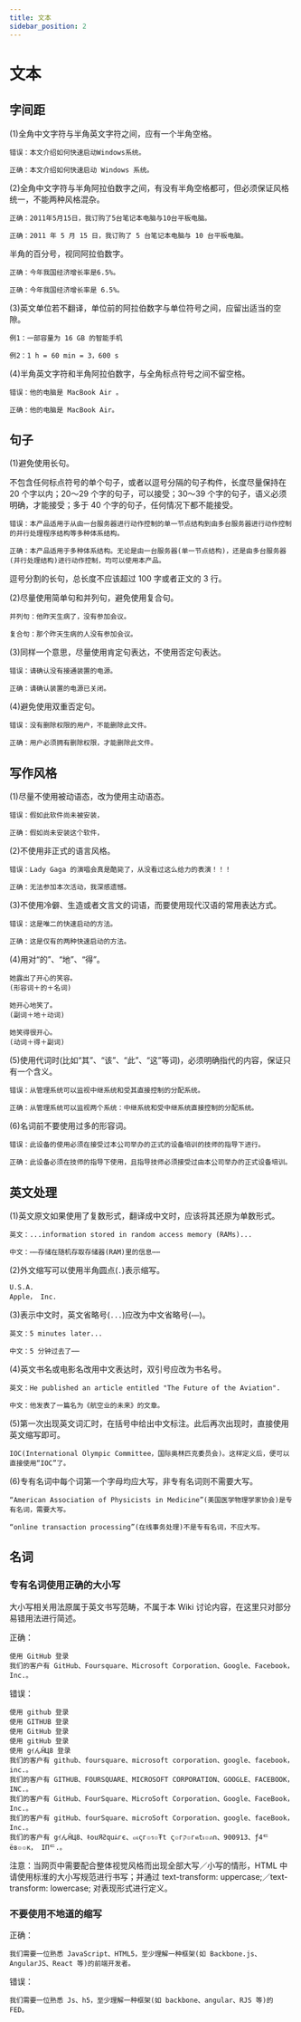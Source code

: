```yaml
---
title: 文本
sidebar_position: 2
---
```


# 文本

## 字间距

(1)全角中文字符与半角英文字符之间，应有一个半角空格。

```text
错误：本文介绍如何快速启动Windows系统。

正确：本文介绍如何快速启动 Windows 系统。
```

(2)全角中文字符与半角阿拉伯数字之间，有没有半角空格都可，但必须保证风格统一，不能两种风格混杂。

```text
正确：2011年5月15日，我订购了5台笔记本电脑与10台平板电脑。

正确：2011 年 5 月 15 日，我订购了 5 台笔记本电脑与 10 台平板电脑。
```

半角的百分号，视同阿拉伯数字。

```text
正确：今年我国经济增长率是6.5%。

正确：今年我国经济增长率是 6.5%。
```

(3)英文单位若不翻译，单位前的阿拉伯数字与单位符号之间，应留出适当的空隙。

```text
例1：一部容量为 16 GB 的智能手机

例2：1 h = 60 min = 3，600 s
```

(4)半角英文字符和半角阿拉伯数字，与全角标点符号之间不留空格。

```text
错误：他的电脑是 MacBook Air 。

正确：他的电脑是 MacBook Air。
```

## 句子

(1)避免使用长句。

不包含任何标点符号的单个句子，或者以逗号分隔的句子构件，长度尽量保持在 20 个字以内；20～29 个字的句子，可以接受；30～39 个字的句子，语义必须明确，才能接受；多于 40 个字的句子，任何情况下都不能接受。

```text
错误：本产品适用于从由一台服务器进行动作控制的单一节点结构到由多台服务器进行动作控制的并行处理程序结构等多种体系结构。

正确：本产品适用于多种体系结构。无论是由一台服务器(单一节点结构)，还是由多台服务器(并行处理结构)进行动作控制，均可以使用本产品。
```

逗号分割的长句，总长度不应该超过 100 字或者正文的 3 行。

(2)尽量使用简单句和并列句，避免使用复合句。

```text
并列句：他昨天生病了，没有参加会议。

复合句：那个昨天生病的人没有参加会议。
```

(3)同样一个意思，尽量使用肯定句表达，不使用否定句表达。

```text
错误：请确认没有接通装置的电源。

正确：请确认装置的电源已关闭。
```

(4)避免使用双重否定句。

```text
错误：没有删除权限的用户，不能删除此文件。

正确：用户必须拥有删除权限，才能删除此文件。
```

## 写作风格

(1)尽量不使用被动语态，改为使用主动语态。

```text
错误：假如此软件尚未被安装，

正确：假如尚未安装这个软件，
```

(2)不使用非正式的语言风格。

```text
错误：Lady Gaga 的演唱会真是酷毙了，从没看过这么给力的表演！！！

正确：无法参加本次活动，我深感遗憾。
```

(3)不使用冷僻、生造或者文言文的词语，而要使用现代汉语的常用表达方式。

```text
错误：这是唯二的快速启动的方法。

正确：这是仅有的两种快速启动的方法。
```

(4)用对“的”、“地”、“得”。

```text
她露出了开心的笑容。
(形容词＋的＋名词)

她开心地笑了。
(副词＋地＋动词)

她笑得很开心。
(动词＋得＋副词)
```

(5)使用代词时(比如“其”、“该”、“此”、“这”等词)，必须明确指代的内容，保证只有一个含义。

```text
错误：从管理系统可以监视中继系统和受其直接控制的分配系统。

正确：从管理系统可以监视两个系统：中继系统和受中继系统直接控制的分配系统。
```

(6)名词前不要使用过多的形容词。

```text
错误：此设备的使用必须在接受过本公司举办的正式的设备培训的技师的指导下进行。

正确：此设备必须在技师的指导下使用，且指导技师必须接受过由本公司举办的正式设备培训。
```

## 英文处理

(1)英文原文如果使用了复数形式，翻译成中文时，应该将其还原为单数形式。

```text
英文：...information stored in random access memory (RAMs)...

中文：⋯⋯存储在随机存取存储器(RAM)里的信息⋯⋯
```

(2)外文缩写可以使用半角圆点(`.`)表示缩写。

```text
U.S.A.
Apple， Inc.
```

(3)表示中文时，英文省略号(`...`)应改为中文省略号(`⋯⋯`)。

```text
英文：5 minutes later...

中文：5 分钟过去了⋯⋯
```

(4)英文书名或电影名改用中文表达时，双引号应改为书名号。

```text
英文：He published an article entitled "The Future of the Aviation".

中文：他发表了一篇名为《航空业的未来》的文章。
```

(5)第一次出现英文词汇时，在括号中给出中文标注。此后再次出现时，直接使用英文缩写即可。

```text
IOC(International Olympic Committee，国际奥林匹克委员会)。这样定义后，便可以直接使用“IOC”了。
```

(6)专有名词中每个词第一个字母均应大写，非专有名词则不需要大写。

```text
“American Association of Physicists in Medicine”(美国医学物理学家协会)是专有名词，需要大写。

“online transaction processing”(在线事务处理)不是专有名词，不应大写。
```

## 名词

### 专有名词使用正确的大小写

大小写相关用法原属于英文书写范畴，不属于本 Wiki 讨论内容，在这里只对部分易错用法进行简述。

正确：

```text
使用 GitHub 登录
我们的客户有 GitHub、Foursquare、Microsoft Corporation、Google、Facebook， Inc.。
```

错误：

```text
使用 github 登录
使用 GITHUB 登录
使用 GitHub 登录
使用 gitHub 登录
使用 gｲんĤЦ8 登录
我们的客户有 github、foursquare、microsoft corporation、google、facebook， inc.。
我们的客户有 GITHUB、FOURSQUARE、MICROSOFT CORPORATION、GOOGLE、FACEBOOK， INC.。
我们的客户有 GitHub、FourSquare、MicroSoft Corporation、Google、FaceBook， Inc.。
我们的客户有 gitHub、fourSquare、microSoft Corporation、google、faceBook， Inc.。
我们的客户有 gｲんĤЦ8、ｷouЯƧquﾑгє、๓เςг๏ร๏Ŧt ς๏гק๏гคtเ๏ภn、900913、ƒ4ᄃëв๏๏к， IПᄃ.。
```

注意：当网页中需要配合整体视觉风格而出现全部大写／小写的情形，HTML 中请使用标淮的大小写规范进行书写；并通过 text-transform: uppercase;／text-transform: lowercase; 对表现形式进行定义。

### 不要使用不地道的缩写

正确：

```text
我们需要一位熟悉 JavaScript、HTML5，至少理解一种框架(如 Backbone.js、AngularJS、React 等)的前端开发者。
```

错误：

```text
我们需要一位熟悉 Js、h5，至少理解一种框架(如 backbone、angular、RJS 等)的 FED。
```
